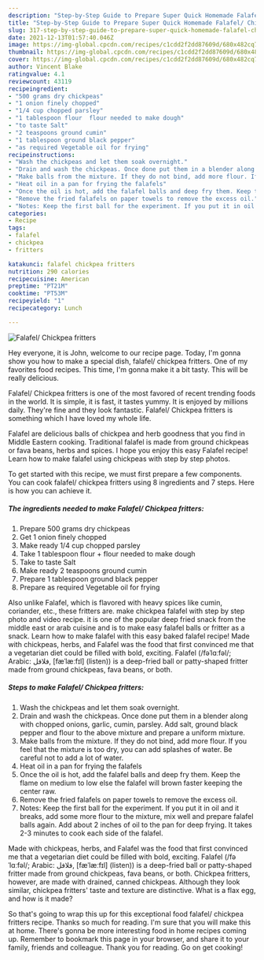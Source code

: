 ```yaml
---
description: "Step-by-Step Guide to Prepare Super Quick Homemade Falafel/ Chickpea fritters"
title: "Step-by-Step Guide to Prepare Super Quick Homemade Falafel/ Chickpea fritters"
slug: 317-step-by-step-guide-to-prepare-super-quick-homemade-falafel-chickpea-fritters
date: 2021-12-13T01:57:40.046Z
image: https://img-global.cpcdn.com/recipes/c1cdd2f2dd87609d/680x482cq70/falafel-chickpea-fritters-recipe-main-photo.jpg
thumbnail: https://img-global.cpcdn.com/recipes/c1cdd2f2dd87609d/680x482cq70/falafel-chickpea-fritters-recipe-main-photo.jpg
cover: https://img-global.cpcdn.com/recipes/c1cdd2f2dd87609d/680x482cq70/falafel-chickpea-fritters-recipe-main-photo.jpg
author: Vincent Blake
ratingvalue: 4.1
reviewcount: 43119
recipeingredient:
- "500 grams dry chickpeas"
- "1 onion finely chopped"
- "1/4 cup chopped parsley"
- "1 tablespoon flour  flour needed to make dough"
- "to taste Salt"
- "2 teaspoons ground cumin"
- "1 tablespoon ground black pepper"
- "as required Vegetable oil for frying"
recipeinstructions:
- "Wash the chickpeas and let them soak overnight."
- "Drain and wash the chickpeas. Once done put them in a blender along with chopped onions, garlic, cumin, parsley. Add salt, ground black pepper and flour to the above mixture and prepare a uniform mixture."
- "Make balls from the mixture. If they do not bind, add more flour. If you feel that the mixture is too dry, you can add splashes of water. Be careful not to add a lot of water."
- "Heat oil in a pan for frying the falafels"
- "Once the oil is hot, add the falafel balls and deep fry them. Keep the flame on medium to low else the falafel will brown faster keeping the center raw."
- "Remove the fried falafels on paper towels to remove the excess oil."
- "Notes: Keep the first ball for the experiment. If you put it in oil and it breaks, add some more flour to the mixture, mix well and prepare falafel balls again. Add about 2 inches of oil to the pan for deep frying. It takes 2-3 minutes to cook each side of the falafel."
categories:
- Recipe
tags:
- falafel
- chickpea
- fritters

katakunci: falafel chickpea fritters 
nutrition: 290 calories
recipecuisine: American
preptime: "PT21M"
cooktime: "PT53M"
recipeyield: "1"
recipecategory: Lunch

---
```



![Falafel/ Chickpea fritters](https://img-global.cpcdn.com/recipes/c1cdd2f2dd87609d/680x482cq70/falafel-chickpea-fritters-recipe-main-photo.jpg)

Hey everyone, it is John, welcome to our recipe page. Today, I'm gonna show you how to make a special dish, falafel/ chickpea fritters. One of my favorites food recipes. This time, I'm gonna make it a bit tasty. This will be really delicious.

Falafel/ Chickpea fritters is one of the most favored of recent trending foods in the world. It is simple, it is fast, it tastes yummy. It is enjoyed by millions daily. They're fine and they look fantastic. Falafel/ Chickpea fritters is something which I have loved my whole life.

Falafel are delicious balls of chickpea and herb goodness that you find in Middle Eastern cooking. Traditional falafel is made from ground chickpeas or fava beans, herbs and spices. I hope you enjoy this easy Falafel recipe! Learn how to make falafel using chickpeas with step by step photos.


To get started with this recipe, we must first prepare a few components. You can cook falafel/ chickpea fritters using 8 ingredients and 7 steps. Here is how you can achieve it.

<!--inarticleads1-->

##### The ingredients needed to make Falafel/ Chickpea fritters:

1. Prepare 500 grams dry chickpeas
1. Get 1 onion finely chopped
1. Make ready 1/4 cup chopped parsley
1. Take 1 tablespoon flour + flour needed to make dough
1. Take to taste Salt
1. Make ready 2 teaspoons ground cumin
1. Prepare 1 tablespoon ground black pepper
1. Prepare as required Vegetable oil for frying


Also unlike Falafel, which is flavored with heavy spices like cumin, coriander, etc., these fritters are. make chickpea falafel with step by step photo and video recipe. it is one of the popular deep fried snack from the middle east or arab cuisine and is to make easy falafel balls or fritter as a snack. Learn how to make falafel with this easy baked falafel recipe! Made with chickpeas, herbs, and Falafel was the food that first convinced me that a vegetarian diet could be filled with bold, exciting. Falafel (/fəˈlɑːfəl/; Arabic: فلافل‎, [fæˈlæːfɪl] (listen)) is a deep-fried ball or patty-shaped fritter made from ground chickpeas, fava beans, or both. 

<!--inarticleads2-->

##### Steps to make Falafel/ Chickpea fritters:

1. Wash the chickpeas and let them soak overnight.
1. Drain and wash the chickpeas. Once done put them in a blender along with chopped onions, garlic, cumin, parsley. Add salt, ground black pepper and flour to the above mixture and prepare a uniform mixture.
1. Make balls from the mixture. If they do not bind, add more flour. If you feel that the mixture is too dry, you can add splashes of water. Be careful not to add a lot of water.
1. Heat oil in a pan for frying the falafels
1. Once the oil is hot, add the falafel balls and deep fry them. Keep the flame on medium to low else the falafel will brown faster keeping the center raw.
1. Remove the fried falafels on paper towels to remove the excess oil.
1. Notes: Keep the first ball for the experiment. If you put it in oil and it breaks, add some more flour to the mixture, mix well and prepare falafel balls again. Add about 2 inches of oil to the pan for deep frying. It takes 2-3 minutes to cook each side of the falafel.


Made with chickpeas, herbs, and Falafel was the food that first convinced me that a vegetarian diet could be filled with bold, exciting. Falafel (/fəˈlɑːfəl/; Arabic: فلافل‎, [fæˈlæːfɪl] (listen)) is a deep-fried ball or patty-shaped fritter made from ground chickpeas, fava beans, or both. Chickpea fritters, however, are made with drained, canned chickpeas. Although they look similar, chickpea fritters&#39; taste and texture are distinctive. What is a flax egg, and how is it made? 

So that's going to wrap this up for this exceptional food falafel/ chickpea fritters recipe. Thanks so much for reading. I'm sure that you will make this at home. There's gonna be more interesting food in home recipes coming up. Remember to bookmark this page in your browser, and share it to your family, friends and colleague. Thank you for reading. Go on get cooking!
